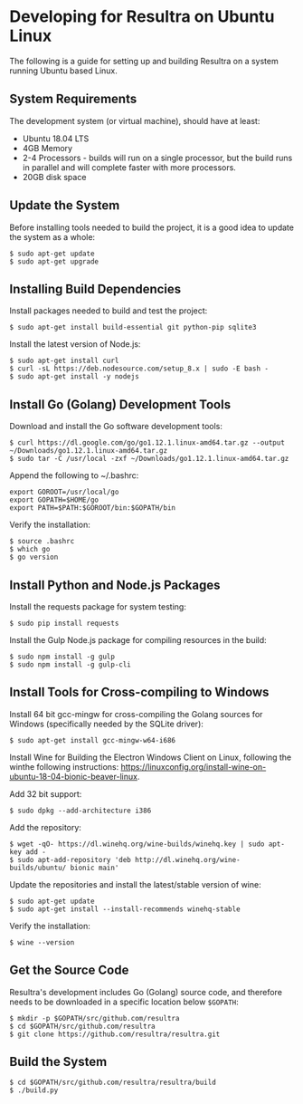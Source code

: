 # Developing for Resultra on Ubuntu Linux

The following is a guide for setting up and building Resultra on a system running Ubuntu based Linux.

## System Requirements

The development system (or virtual machine), should have at least:

* Ubuntu 18.04 LTS
* 4GB Memory
* 2-4 Processors - builds will run on a single processor, but the build runs in parallel and will complete faster with more processors.
* 20GB disk space

## Update the System

Before installing tools needed to build the project, it is a good idea to update the system as a whole:

	$ sudo apt-get update
	$ sudo apt-get upgrade

## Installing Build Dependencies
	
Install packages needed to build and test the project:

	$ sudo apt-get install build-essential git python-pip sqlite3
	
Install the latest version of Node.js:

	$ sudo apt-get install curl
	$ curl -sL https://deb.nodesource.com/setup_8.x | sudo -E bash -
	$ sudo apt-get install -y nodejs
	
## Install Go (Golang) Development Tools

Download and install the Go software development tools:

	$ curl https://dl.google.com/go/go1.12.1.linux-amd64.tar.gz --output ~/Downloads/go1.12.1.linux-amd64.tar.gz
	$ sudo tar -C /usr/local -zxf ~/Downloads/go1.12.1.linux-amd64.tar.gz
	
Append the following to ~/.bashrc:

	export GOROOT=/usr/local/go
	export GOPATH=$HOME/go
	export PATH=$PATH:$GOROOT/bin:$GOPATH/bin
	
Verify the installation:

	$ source .bashrc
	$ which go
	$ go version
	
## Install Python and Node.js Packages

Install the requests package for system testing:

	$ sudo pip install requests
	
Install the Gulp Node.js package for compiling resources in the build:

	$ sudo npm install -g gulp
	$ sudo npm install -g gulp-cli 

## Install Tools for Cross-compiling to Windows

Install 64 bit gcc-mingw for cross-compiling the Golang sources for Windows (specifically needed by the SQLite driver):

	$ sudo apt-get install gcc-mingw-w64-i686
	
Install Wine for Building the Electron Windows Client on Linux, following the winthe following instructions: https://linuxconfig.org/install-wine-on-ubuntu-18-04-bionic-beaver-linux.

Add 32 bit support:

	$ sudo dpkg --add-architecture i386
	
Add the repository:

	$ wget -qO- https://dl.winehq.org/wine-builds/winehq.key | sudo apt-key add -
	$ sudo apt-add-repository 'deb http://dl.winehq.org/wine-builds/ubuntu/ bionic main'
	
Update the repositories and install the latest/stable version of wine:

	$ sudo apt-get update
	$ sudo apt-get install --install-recommends winehq-stable

Verify the installation:

	$ wine --version
	
## Get the Source Code

Resultra's development includes Go (Golang) source code, and therefore needs to be downloaded in a specific location below ```$GOPATH```: 

	$ mkdir -p $GOPATH/src/github.com/resultra
	$ cd $GOPATH/src/github.com/resultra
	$ git clone https://github.com/resultra/resultra.git

	
## Build the System

	$ cd $GOPATH/src/github.com/resultra/resultra/build
	$ ./build.py
 
	
 


